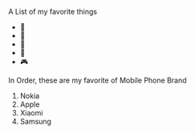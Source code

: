 A List of my favorite things
- 🚗
- 🍨
- 📱
- 🦗
- 🎮

In Order, these are my favorite of Mobile Phone Brand
1. Nokia
2. Apple
3. Xiaomi
4. Samsung
